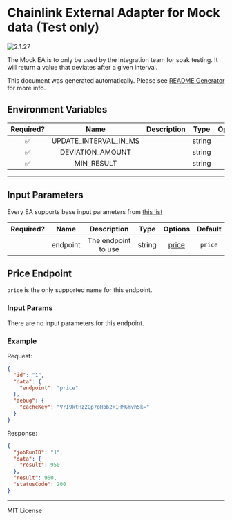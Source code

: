 # Chainlink External Adapter for Mock data (Test only)

![2.1.27](https://img.shields.io/github/package-json/v/smartcontractkit/external-adapters-js?filename=packages/sources/mock-ea/package.json)

The Mock EA is to only be used by the integration team for soak testing. It will return a value that deviates after a given interval.

This document was generated automatically. Please see [README Generator](../../scripts#readme-generator) for more info.

## Environment Variables

| Required? |         Name          | Description |  Type  | Options | Default  |
| :-------: | :-------------------: | :---------: | :----: | :-----: | :------: |
|    ✅     | UPDATE_INTERVAL_IN_MS |             | string |         | `300000` |
|    ✅     |   DEVIATION_AMOUNT    |             | string |         |   `5`    |
|    ✅     |      MIN_RESULT       |             | string |         |          |

---

## Input Parameters

Every EA supports base input parameters from [this list](../../core/bootstrap#base-input-parameters)

| Required? |   Name   |     Description     |  Type  |         Options          | Default |
| :-------: | :------: | :-----------------: | :----: | :----------------------: | :-----: |
|           | endpoint | The endpoint to use | string | [price](#price-endpoint) | `price` |

## Price Endpoint

`price` is the only supported name for this endpoint.

### Input Params

There are no input parameters for this endpoint.

### Example

Request:

```json
{
  "id": "1",
  "data": {
    "endpoint": "price"
  },
  "debug": {
    "cacheKey": "VrI9ktHz2Gp7oHbb2+1HMGmvh5k="
  }
}
```

Response:

```json
{
  "jobRunID": "1",
  "data": {
    "result": 950
  },
  "result": 950,
  "statusCode": 200
}
```

---

MIT License
